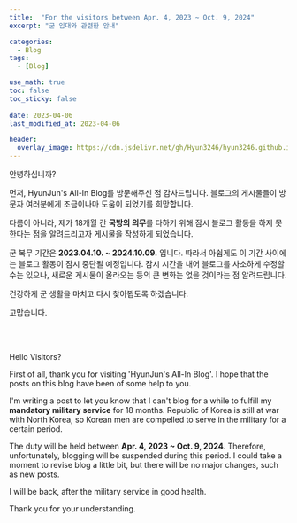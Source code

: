 ```yaml
---
title:  "For the visitors between Apr. 4, 2023 ~ Oct. 9, 2024"
excerpt: "군 입대와 관련한 안내"

categories:
  - Blog
tags:
  - [Blog]

use_math: true
toc: false
toc_sticky: false
 
date: 2023-04-06
last_modified_at: 2023-04-06

header:
  overlay_image: https://cdn.jsdelivr.net/gh/Hyun3246/hyun3246.github.io@master/image/overlay image/camouflage.jpg
---
```


안녕하십니까?

먼저, HyunJun's All-In Blog를 방문해주신 점 감사드립니다. 블로그의 게시물들이 방문자 여러분에게 조금이나마 도움이 되었기를 희망합니다.

다름이 아니라, 제가 18개월 간 **국방의 의무**를 다하기 위해 잠시 블로그 활동을 하지 못한다는 점을 알려드리고자 게시물을 작성하게 되었습니다. 

군 복무 기간은 **2023.04.10. ~ 2024.10.09.** 입니다. 따라서 아쉽게도 이 기간 사이에는 블로그 활동이 잠시 중단될 예정입니다. 잠시 시간을 내어 블로그를 사소하게 수정할 수는 있으나, 새로운 게시물이 올라오는 등의 큰 변화는 없을 것이라는 점 알려드립니다.

건강하게 군 생활을 마치고 다시 찾아뵙도록 하겠습니다.

고맙습니다.

<br/>
<br/>

Hello Visitors?

First of all, thank you for visiting 'HyunJun's All-In Blog'. I hope that the posts on this blog have been of some help to you.

I'm writing a post to let you know that I can't blog for a while to fulfill my **mandatory military service** for 18 months. Republic of Korea is still at war with North Korea, so Korean men are compelled to serve in the military for a certain period.

The duty will be held between **Apr. 4, 2023 ~ Oct. 9, 2024**. Therefore, unfortunately, blogging will be suspended during this period. I could take a moment to revise blog a little bit, but there will be no major changes, such as new posts.

I will be back, after the military service in good health.

Thank you for your understanding.